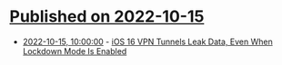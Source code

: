 # [Published on 2022-10-15](index.md)

* [2022-10-15, 10:00:00](https://tech.slashdot.org/story/22/10/14/218242/ios-16-vpn-tunnels-leak-data-even-when-lockdown-mode-is-enabled?utm_source=rss1.0mainlinkanon&utm_medium=feed) - [iOS 16 VPN Tunnels Leak Data, Even When Lockdown Mode Is Enabled](https://tech.slashdot.org/story/22/10/14/218242/ios-16-vpn-tunnels-leak-data-even-when-lockdown-mode-is-enabled?utm_source=rss1.0mainlinkanon&utm_medium=feed)

